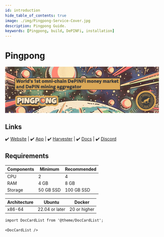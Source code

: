 ```yaml
---
id: introduction
hide_table_of_contents: true
image: ./img/Pingpong-Service-Cover.jpg
description: Pingpong Guide.
keywords: [Pingpong, build, DePINFi, installation]
---
```

# Pingpong 

![Gasp](./img/Pingpong-Service.jpg) 

## Links
 ✔️ [Website](https://www.pingpong.build/) |
 ✔️ [App](https://app.pingpong.build/points?invite_code=FvjWneYQ) |
 ✔️ [Harvester](https://harvester.pingpong.build/) |
 ✔️ [Docs](https://docs.pingpong.build/pingpong) |
 ✔️ [Discord](https://discord.gg/hcM4DfGsRa)

## Requirements

| Components | Minimum | **Recommended** |
| ------------ | ------------ | ------------ |
| CPU |	2 | 4 |
| RAM	| 4 GB | 8 GB |
| Storage | 50 GB SSD | 100 GB SSD |

| Architecture | Ubuntu | Docker | 
| ------------ | ------------ | ------------ | 
| x86-64 | 22.04 or later | 20 or higher  |

```mdx-code-block
import DocCardList from '@theme/DocCardList';

<DocCardList />
```
